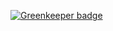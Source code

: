 

[![Greenkeeper badge](https://badges.greenkeeper.io/raynode/nx-logger-loggly.svg)](https://greenkeeper.io/)